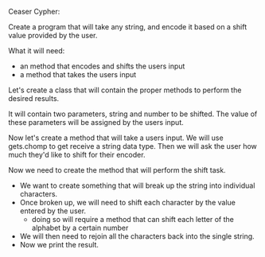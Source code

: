 Ceaser Cypher:

Create a program that will take any string, and encode it based on a shift value provided by the user.

What it will need:
- an method that encodes and shifts the users input
- a method that takes the users input

Let's create a class that will contain the proper methods to perform the desired results.

It will contain two parameters, string and number to be shifted.
The value of these parameters will be assigned by the users input.

Now let's create a method that will take a users input. We will use gets.chomp to get receive a string data type. Then we will ask the user how much they'd like to shift for their encoder.

Now we need to create the method that will perform the shift task.
- We want to create something that will break up the string into individual characters.
- Once broken up, we will need to shift each character by the value entered by the user.
  - doing so will require a method that can shift each letter of the alphabet by a certain number
- We will then need to rejoin all the characters back into the single string.
- Now we print the result.
